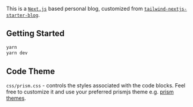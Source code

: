 This is a [`Next.js`](https://nextjs.org/) based personal blog, customized from [`tailwind-nextjs-starter-blog`](https://github.com/timlrx/tailwind-nextjs-starter-blog).

## Getting Started

```bash
yarn
yarn dev
```

## Code Theme

`css/prism.css` - controls the styles associated with the code blocks. Feel free to customize it and use your preferred prismjs theme e.g. [prism themes](https://github.com/PrismJS/prism-themes).
